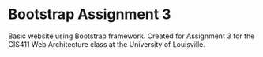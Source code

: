 # Bootstrap Assignment 3

Basic website using Bootstrap framework. Created for Assignment 3 for the CIS411 Web Architecture class at the University of Louisville.
